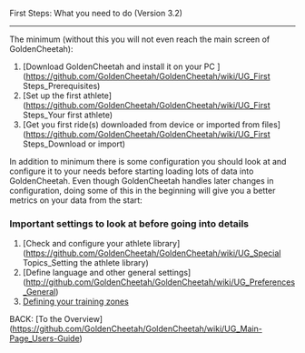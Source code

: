 First Steps: What you need to do (Version 3.2)
***
The minimum (without this you will not even reach the main screen of GoldenCheetah):

1. [Download GoldenCheetah and install it on your PC ](https://github.com/GoldenCheetah/GoldenCheetah/wiki/UG_First Steps_Prerequisites)
2. [Set up the first athlete](https://github.com/GoldenCheetah/GoldenCheetah/wiki/UG_First Steps_Your first athlete) 
3. [Get you first ride(s) downloaded from device or imported from files](https://github.com/GoldenCheetah/GoldenCheetah/wiki/UG_First Steps_Download or import) 

In addition to minimum there is some configuration you should look at and configure it to your needs before starting loading lots of data into GoldenCheetah. Even though GoldenCheetah handles later changes in configuration, doing some of this in the beginning will give you a better metrics on your data from the start:

### Important settings to look at before going into details

1. [Check and configure your athlete library](https://github.com/GoldenCheetah/GoldenCheetah/wiki/UG_Special Topics_Setting the athlete library) 
2. [Define language and other general settings] (http://github.com/GoldenCheetah/GoldenCheetah/wiki/UG_Preferences_General) 
3. [Defining your training zones](https://github.com/GoldenCheetah/GoldenCheetah/wiki/UG_Preferences_Athlete_Training-Zones)

BACK: [To the Overview] (https://github.com/GoldenCheetah/GoldenCheetah/wiki/UG_Main-Page_Users-Guide)